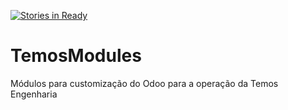 [![Stories in Ready](https://badge.waffle.io/TemosEngenharia/TemosModules.png?label=ready&title=Ready)](https://waffle.io/TemosEngenharia/TemosModules)
# TemosModules
Módulos para customização do Odoo para a operação da Temos Engenharia
